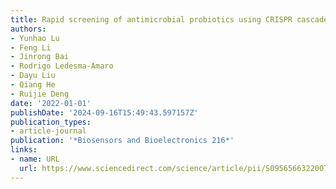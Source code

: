 ```yaml
---
title: Rapid screening of antimicrobial probiotics using CRISPR cascade
authors:
- Yunhao Lu
- Feng Li
- Jinrong Bai
- Rodrigo Ledesma-Amaro
- Dayu Liu
- Qiang He
- Ruijie Deng
date: '2022-01-01'
publishDate: '2024-09-16T15:49:43.597157Z'
publication_types:
- article-journal
publication: '*Biosensors and Bioelectronics 216*'
links:
- name: URL
  url: https://www.sciencedirect.com/science/article/pii/S0956566322007138
---
```

